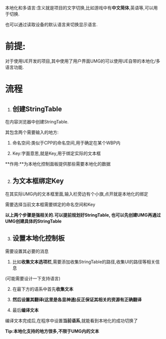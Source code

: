 本地化和多语言:含义就是项目的文字切换,比如游戏中有**中文简体**,英语等,可以用于切换.

也可以通过读取设备的默认语言来切换显示语言.

# 前提:

对于使用UE开发的项目,其中使用了用户界面UMG的可以使用UE自带的本地化/多语言功能.

  

# 流程

1. ## 创建StringTable
    

在内容浏览器中创建StringTable.

其包含两个需要输入的地方:

1. 命名空间:类似于CPP的命名空间,用于确定在某个WBP内
    
2. Key:字面意思,就是Key,用于绑定实际的文本框
    

**作用:**为本地化控制面板提供那些需要本地化的数据

  

2. ## 为文本框绑定Key
    

在其实际UMG内的文本框里面,输入栏旁边有个小旗,点开就是本地化的绑定

需要选择当前文本框需要绑定的命名空间和Key

  

**以上两个步骤是强相关的.可以提前规划好StringTable, 也可以先创建UMG再通过UMG创建具体的StringTable**

  

3. ## 设置本地化控制板
    

需要设置其必要的消息

1. 比如**收集文本选项栏**,需要添加收集StringTable的路径,收集UI的路径等相关信息
    

(可能需要设计一下支持语言)

2. 在最下方的语系中首先**收集文本**
    
3. **然后设置其翻译(这里是各显神通)反正保证其相关的资源有正确翻译**
    
4. 最后**编译文本**
    

  

编译文本完成后,在程序中设置**当前语系**,就能看到本地化的成功切换了

  

**Tip:本地化支持的地方很多,不限于UMG内的文本**